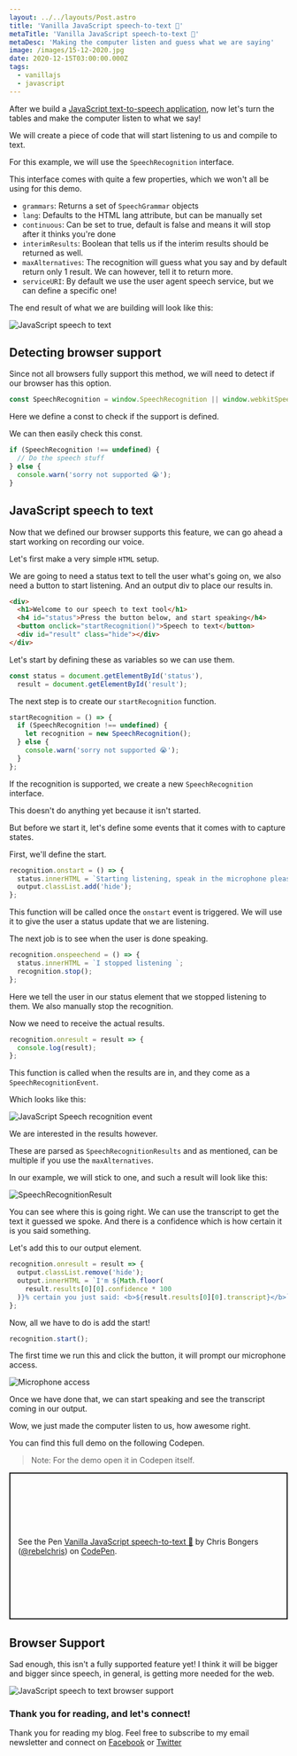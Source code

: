 ```yaml
---
layout: ../../layouts/Post.astro
title: 'Vanilla JavaScript speech-to-text 🦻'
metaTitle: 'Vanilla JavaScript speech-to-text 🦻'
metaDesc: 'Making the computer listen and guess what we are saying'
image: /images/15-12-2020.jpg
date: 2020-12-15T03:00:00.000Z
tags:
  - vanillajs
  - javascript
---
```


After we build a [JavaScript text-to-speech application](https://daily-dev-tips.com/posts/vanilla-javascript-text-to-speech/), now let's turn the tables and make the computer listen to what we say!

We will create a piece of code that will start listening to us and compile to text.

For this example, we will use the `SpeechRecognition` interface.

This interface comes with quite a few properties, which we won't all be using for this demo.

- `grammars`: Returns a set of `SpeechGrammar` objects
- `lang`: Defaults to the HTML lang attribute, but can be manually set
- `continuous`: Can be set to true, default is false and means it will stop after it thinks you're done
- `interimResults`: Boolean that tells us if the interim results should be returned as well.
- `maxAlternatives`: The recognition will guess what you say and by default return only 1 result. We can however, tell it to return more.
- `serviceURI`: By default we use the user agent speech service, but we can define a specific one!

The end result of what we are building will look like this:

![JavaScript speech to text](https://cdn.hashnode.com/res/hashnode/image/upload/v1607582786196/eXIGUQ1sO.gif)

## Detecting browser support

Since not all browsers fully support this method, we will need to detect if our browser has this option.

```js
const SpeechRecognition = window.SpeechRecognition || window.webkitSpeechRecognition;
```

Here we define a const to check if the support is defined.

We can then easily check this const.

```js
if (SpeechRecognition !== undefined) {
  // Do the speech stuff
} else {
  console.warn('sorry not supported 😭');
}
```

## JavaScript speech to text

Now that we defined our browser supports this feature, we can go ahead a start working on recording our voice.

Let's first make a very simple `HTML` setup.

We are going to need a status text to tell the user what's going on, we also need a button to start listening.
And an output div to place our results in.

```html
<div>
  <h1>Welcome to our speech to text tool</h1>
  <h4 id="status">Press the button below, and start speaking</h4>
  <button onclick="startRecognition()">Speech to text</button>
  <div id="result" class="hide"></div>
</div>
```

Let's start by defining these as variables so we can use them.

```js
const status = document.getElementById('status'),
  result = document.getElementById('result');
```

The next step is to create our `startRecognition` function.

```js
startRecognition = () => {
  if (SpeechRecognition !== undefined) {
    let recognition = new SpeechRecognition();
  } else {
    console.warn('sorry not supported 😭');
  }
};
```

If the recognition is supported, we create a new `SpeechRecognition` interface.

This doesn't do anything yet because it isn't started.

But before we start it, let's define some events that it comes with to capture states.

First, we'll define the start.

```js
recognition.onstart = () => {
  status.innerHTML = `Starting listening, speak in the microphone please 🦻`;
  output.classList.add('hide');
};
```

This function will be called once the `onstart` event is triggered. We will use it to give the user a status update that we are listening.

The next job is to see when the user is done speaking.

```js
recognition.onspeechend = () => {
  status.innerHTML = `I stopped listening `;
  recognition.stop();
};
```

Here we tell the user in our status element that we stopped listening to them.
We also manually stop the recognition.

Now we need to receive the actual results.

```js
recognition.onresult = result => {
  console.log(result);
};
```

This function is called when the results are in, and they come as a `SpeechRecognitionEvent`.

Which looks like this:

![JavaScript Speech recognition event](https://cdn.hashnode.com/res/hashnode/image/upload/v1607581513006/RG56gxSgt.png)

We are interested in the results however.

These are parsed as `SpeechRecognitionResults` and as mentioned, can be multiple if you use the `maxAlternatives`.

In our example, we will stick to one, and such a result will look like this:

![SpeechRecognitionResult](https://cdn.hashnode.com/res/hashnode/image/upload/v1607581665979/asPQRWTOo.png)

You can see where this is going right. We can use the transcript to get the text it guessed we spoke.
And there is a confidence which is how certain it is you said something.

Let's add this to our output element.

```js
recognition.onresult = result => {
  output.classList.remove('hide');
  output.innerHTML = `I'm ${Math.floor(
    result.results[0][0].confidence * 100
  )}% certain you just said: <b>${result.results[0][0].transcript}</b>`;
};
```

Now, all we have to do is add the start!

```js
recognition.start();
```

The first time we run this and click the button, it will prompt our microphone access.

![Microphone access](https://cdn.hashnode.com/res/hashnode/image/upload/v1607582332064/VEQGIzy-S.png)

Once we have done that, we can start speaking and see the transcript coming in our output.

Wow, we just made the computer listen to us, how awesome right.

You can find this full demo on the following Codepen.

> Note: For the demo open it in Codepen itself.

<p class="codepen" data-height="265" data-theme-id="dark" data-default-tab="js,result" data-user="rebelchris" data-slug-hash="VwKKgPE" style="height: 265px; box-sizing: border-box; display: flex; align-items: center; justify-content: center; border: 2px solid; margin: 1em 0; padding: 1em;" data-pen-title="Vanilla JavaScript speech-to-text 🦻">
  <span>See the Pen <a href="https://codepen.io/rebelchris/pen/VwKKgPE">
  Vanilla JavaScript speech-to-text 🦻</a> by Chris Bongers (<a href="https://codepen.io/rebelchris">@rebelchris</a>)
  on <a href="https://codepen.io">CodePen</a>.</span>
</p>
<script async src="https://cpwebassets.codepen.io/assets/embed/ei.js"></script>

## Browser Support

Sad enough, this isn't a fully supported feature yet! I think it will be bigger and bigger since speech, in general, is getting more needed for the web.

![JavaScript speech to text browser support](https://caniuse.bitsofco.de/static/v1/mdn-api__SpeechRecognition-1607582628657.png)

### Thank you for reading, and let's connect!

Thank you for reading my blog. Feel free to subscribe to my email newsletter and connect on [Facebook](https://www.facebook.com/DailyDevTipsBlog) or [Twitter](https://twitter.com/DailyDevTips1)
